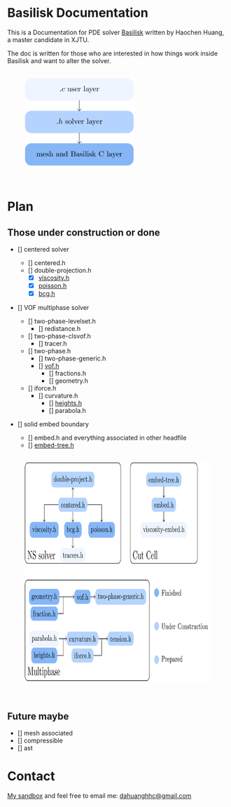 # Basilisk Documentation
This is a Documentation for PDE solver [Basilisk](http://basilisk.fr/) written by Haochen Huang, a master candidate in XJTU.

The doc is written for those who are interested in how things work inside Basilisk and want to alter the solver.

<figure>
  <br />
  <img src="readmeimage/layer.png" height="200">
  <figcaption>
  </figcaption>
  <br /> <br />
</figure>

# Plan
## Those under construction or done 
- [] centered solver
	- [] centered.h
	- [] double-projection.h
		- [x] [viscosity.h](./viscosity.h-doc/viscosity_h_Documentation.pdf)
		- [x] [poisson.h](./poisson.h-doc/poisson_h_Documentation.pdf)
		- [x] [bcg.h](./bcg.h-doc/bcg_h_Documentation.pdf)

- [] VOF multiphase solver
	- [] two-phase-levelset.h
		- [] redistance.h
	- [] two-phase-clsvof.h
		- [] tracer.h
	- [] two-phase.h
		- [] two-phase-generic.h
		- [] [vof.h](./vof.h-doc/vof_h_Documentation.pdf)
			- [] fractions.h
			- [] geometry.h
	- [] iforce.h
		- [] curvature.h
			- [] [heights.h](./heights.h-doc/heights_h_Documentation.pdf)
			- [] parabola.h

- [] solid embed boundary
	- [] embed.h and everything associated in other headfile
	- [] [embed-tree.h](./embed-tree.h-doc/embed_tree_h_Documentation.pdf)

<figure>
  <br />
  <img src="readmeimage/filetree.png" height="500">
  <figcaption>
  </figcaption>
  <br /> <br />
</figure>

## Future maybe
- [] mesh associated
- [] compressible
- [] ast

# Contact
[My sandbox](basilisk.fr/sandbox/HCH/README) and feel free to email me: dahuanghhc@gmail.com

